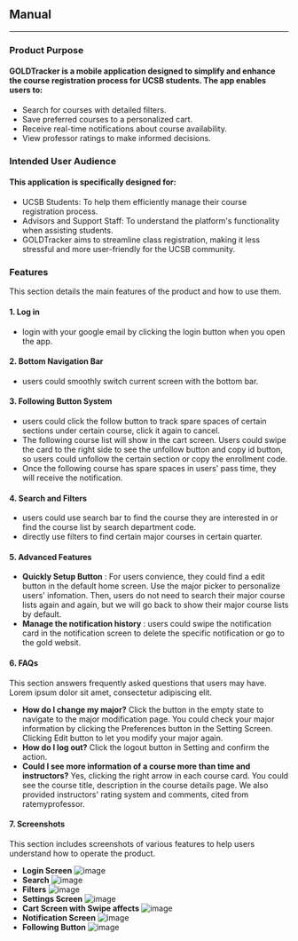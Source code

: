 ## Manual
-----------

### Product Purpose
#### GOLDTracker is a mobile application designed to simplify and enhance the course registration process for UCSB students. The app enables users to:

- Search for courses with detailed filters.
- Save preferred courses to a personalized cart.
- Receive real-time notifications about course availability.
- View professor ratings to make informed decisions.

### Intended User Audience
#### This application is specifically designed for:

- UCSB Students: To help them efficiently manage their course registration process.
- Advisors and Support Staff: To understand the platform's functionality when assisting students.
- GOLDTracker aims to streamline class registration, making it less stressful and more user-friendly for the UCSB community.

### Features
This section details the main features of the product and how to use them.  
#### 1. Log in
- login with your google email by clicking the login button when you open the app.
#### 2. Bottom Navigation Bar
- users could smoothly switch current screen with the bottom bar.
#### 3. Following Button System
- users could click the follow button to track spare spaces of certain sections under certain course, click it again to cancel.
- The following course list will show in the cart screen. Users could swipe the card to the right side to see the unfollow button and copy id button, so users could unfollow the certain section or copy the enrollment code.
- Once the following course has spare spaces in users' pass time, they will receive the notification.
#### 4. Search and Filters
- users could use search bar to find the course they are interested in or find the course list by search department code.
- directly use filters to find certain major courses in certain quarter.
#### 5. Advanced Features
- **Quickly Setup Button** : For users convience, they could find a edit button in the default home screen. Use the major picker to personalize users' infomation. Then, users do not need to search their major course lists again and again, but we will go back to show their major course lists by default.
- **Manage the notification history** : users could swipe the notification card in the notification screen to delete the specific notification or go to the gold websit.

#### 6. FAQs
This section answers frequently asked questions that users may have.  
Lorem ipsum dolor sit amet, consectetur adipiscing elit.  
- **How do I change my major?** Click the button in the empty state to navigate to the major modification page. You could check your major information by clicking the Preferences button in the Setting Screen. Clicking Edit button to let you modify your major again.
- **How do I log out?** Click the logout button in Setting and confirm the action.
- **Could I see more information of a course more than time and instructors?** Yes, clicking the right arrow in each course card. You could see the course title, description in the course details page. We also provided instructors' rating system and comments, cited from ratemyprofessor. 

#### 7. Screenshots
This section includes screenshots of various features to help users understand how to operate the product.  
- **Login Screen**
  ![image](https://github.com/user-attachments/assets/8adcbcd1-2741-498d-afc5-11112bda09a9)
- **Search**
  ![image](https://github.com/user-attachments/assets/ccc71bee-ccae-4ae9-8bc7-a365f6f91182)
- **Filters**
  ![image](https://github.com/user-attachments/assets/00b9ff9f-e780-48ef-bd85-5c48a156ab3e)
- **Settings Screen**
![image](https://github.com/user-attachments/assets/a4323476-8b0b-4c15-bb46-53896499467c)
- **Cart Screen with Swipe affects**
  ![image](https://github.com/user-attachments/assets/663cd099-fe3b-42cc-9e28-d388e2181f82)
- **Notification Screen** 
![image](https://github.com/user-attachments/assets/e912ef95-af20-4e90-a770-1b029b15fe9f)
- **Following Button**
![image](https://github.com/user-attachments/assets/aa8936d4-e2c1-414b-a452-75fc0d953625)




